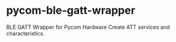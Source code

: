 # pycom-ble-gatt-wrapper
BLE GATT Wrapper for Pycom Hardware
Create ATT services and characteristics.
